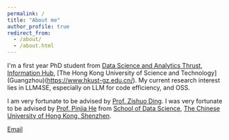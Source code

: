 ```yaml
---
permalink: /
title: "About me"
author_profile: true
redirect_from: 
  - /about/
  - /about.html
---
```


I'm a first year PhD student from [Data Science and Analytics Thrust](https://dsa.hkust-gz.edu.cn/), [Information Hub](https://www.hkust-gz.edu.cn/academics/hubs-and-thrust-areas/information-hub/), [The Hong Kong University of Science and Technology] (Guangzhou)(https://www.hkust-gz.edu.cn/).
My current research interest lies in LLM4SE, especially on LLM for code efficiency, and OSS.

I am very fortunate to be advised by [Prof. Zishuo Ding](https://personal.hkust-gz.edu.cn/ding/). 
I was very fortunate to be advised by [Prof. Pinjia He](https://pinjiahe.github.io/) from [School of Data Science](https://cs.pku.edu.cn/), [The Chinese University of Hong Kong, Shenzhen](https://www.cuhk.edu.cn/en).

[Email](mailto:hyang464@connect.hkust-gz.edu.cn) 
